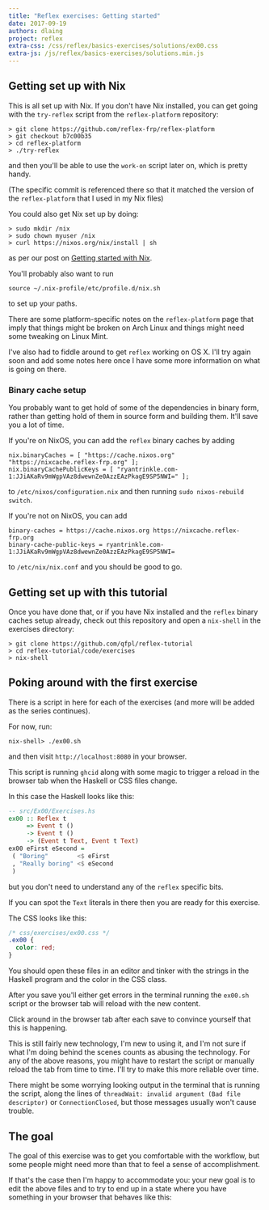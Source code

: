 ```yaml
---
title: "Reflex exercises: Getting started"
date: 2017-09-19
authors: dlaing
project: reflex
extra-css: /css/reflex/basics-exercises/solutions/ex00.css
extra-js: /js/reflex/basics-exercises/solutions.min.js
---
```


## Getting set up with Nix

This is all set up with Nix. 
If you don't have Nix installed, you can get going with the `try-reflex` script from the `reflex-platform` repository:
```
> git clone https://github.com/reflex-frp/reflex-platform
> git checkout b7c00b35
> cd reflex-platform
> ./try-reflex
```
and then you'll be able to use the `work-on` script later on, which is pretty handy.

(The specific commit is referenced there so that it matched the version of the `reflex-platform` that I used in my Nix files)

You could also get Nix set up by doing:
```
> sudo mkdir /nix
> sudo chown myuser /nix
> curl https://nixos.org/nix/install | sh
```
as per our post on [Getting started with Nix](https://blog.qfpl.io/posts/nix/getting-started-with-nix/).

You'll probably also want to run
```
source ~/.nix-profile/etc/profile.d/nix.sh
```
to set up your paths.

There are some platform-specific notes on the `reflex-platform` page that imply that things might be broken on Arch Linux and things might need some tweaking on Linux Mint.

I've also had to fiddle around to get `reflex` working on OS X.
I'll try again soon and add some notes here once I have some more information on what is going on there.

### Binary cache setup

You probably want to get hold of some of the dependencies in binary form, rather than getting hold of them in source form and building them.
It'll save you a lot of time.

If you're on NixOS, you can add the `reflex` binary caches by adding 
```
nix.binaryCaches = [ "https://cache.nixos.org" "https://nixcache.reflex-frp.org" ];
nix.binaryCachePublicKeys = [ "ryantrinkle.com-1:JJiAKaRv9mWgpVAz8dwewnZe0AzzEAzPkagE9SP5NWI=" ];
```
to `/etc/nixos/configuration.nix` and then running `sudo nixos-rebuild switch`.

If you're not on NixOS, you can add 
```
binary-caches = https://cache.nixos.org https://nixcache.reflex-frp.org 
binary-cache-public-keys = ryantrinkle.com-1:JJiAKaRv9mWgpVAz8dwewnZe0AzzEAzPkagE9SP5NWI=
```
to `/etc/nix/nix.conf` and you should be good to go.

## Getting set up with this tutorial

Once you have done that, or if you have Nix installed and the `reflex` binary caches setup already, check out this repository and open a `nix-shell` in the exercises directory:
```
> git clone https://github.com/qfpl/reflex-tutorial
> cd reflex-tutorial/code/exercises
> nix-shell
```

## Poking around with the first exercise

There is a script in here for each of the exercises (and more will be added as the series continues).

For now, run:
```
nix-shell> ./ex00.sh
```
and then visit `http://localhost:8080` in your browser.

This script is running `ghcid` along with some magic to trigger a reload in the browser tab when the Haskell or CSS files change.

In this case the Haskell looks like this:
```haskell
-- src/Ex00/Exercises.hs
ex00 :: Reflex t 
     => Event t () 
     -> Event t () 
     -> (Event t Text, Event t Text)
ex00 eFirst eSecond =
 ( "Boring"        <$ eFirst
 , "Really boring" <$ eSecond
 )
```
but you don't need to understand any of the `reflex` specific bits.

If you can spot the `Text` literals in there then you are ready for this exercise.

The CSS looks like this:
```css
/* css/exercises/ex00.css */
.ex00 {
  color: red;
}
```

You should open these files in an editor and tinker with the strings in the Haskell program and the color in the CSS class.

After you save you'll either get errors in the terminal running the `ex00.sh` script or the browser tab will reload with the new content.

Click around in the browser tab after each save to convince yourself that this is happening.

This is still fairly new technology, I'm new to using it, and I'm not sure if what I'm doing behind the scenes counts as abusing the technology.
For any of the above reasons, you might have to restart the script or manually reload the tab from time to time.
I'll try to make this more reliable over time.

There might be some worrying looking output in the terminal that is running the script, along the lines of `threadWait: invalid argument (Bad file descriptor)` or `ConnectionClosed`, but those messages usually won't cause trouble.

## The goal

The goal of this exercise was to get you comfortable with the workflow, but some people might need more than that to feel a sense of accomplishment.

If that's the case then I'm happy to accommodate you: your new goal is to edit the above files and to try to end up in a state where you have something in your browser that behaves like this:

<div id="ex00"></div>

